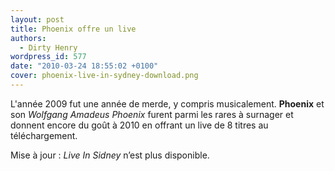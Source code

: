 ```yaml
---
layout: post
title: Phoenix offre un live
authors:
  - Dirty Henry
wordpress_id: 577
date: "2010-03-24 18:55:02 +0100"
cover: phoenix-live-in-sydney-download.png
---
```


L'année 2009 fut une année de merde, y compris musicalement. **Phoenix** et son
_Wolfgang Amadeus Phoenix_ furent parmi les rares à surnager et donnent encore
du goût à 2010 en offrant un live de 8 titres au téléchargement.

Mise à jour : _Live In Sidney_ n’est plus disponible.
